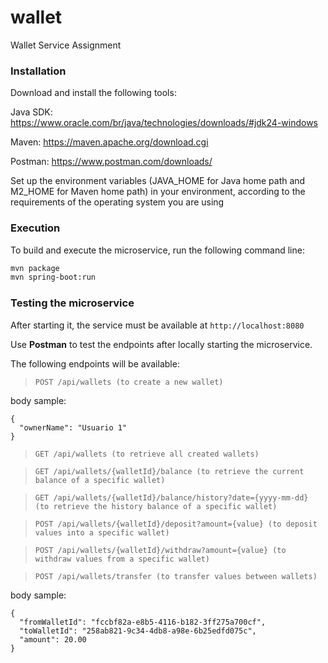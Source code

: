 # wallet
Wallet Service Assignment

### Installation

Download and install the following tools:

Java SDK: https://www.oracle.com/br/java/technologies/downloads/#jdk24-windows

Maven: https://maven.apache.org/download.cgi

Postman: https://www.postman.com/downloads/

Set up the environment variables (JAVA_HOME for Java home path and M2_HOME for Maven home path) in your environment, according to the requirements of the operating system you are using

### Execution

To build and execute the microservice, run the following command line:

```bash
mvn package
mvn spring-boot:run
```

### Testing the microservice

After starting it, the service must be available at `http://localhost:8080`

Use **Postman** to test the endpoints after locally starting the microservice.

The following endpoints will be available:

> `POST /api/wallets (to create a new wallet)`

body sample:

```jason
{
  "ownerName": "Usuario 1"
}
```

> `GET /api/wallets (to retrieve all created wallets)`

> `GET /api/wallets/{walletId}/balance (to retrieve the current balance of a specific wallet)`

> `GET /api/wallets/{walletId}/balance/history?date={yyyy-mm-dd} (to retrieve the history balance of a specific wallet)`

> `POST /api/wallets/{walletId}/deposit?amount={value} (to deposit values into a specific wallet)`

> `POST /api/wallets/{walletId}/withdraw?amount={value} (to withdraw values from a specific wallet)`

> `POST /api/wallets/transfer (to transfer values between wallets) `

body sample:

```jason
{
  "fromWalletId": "fccbf82a-e8b5-4116-b182-3ff275a700cf",
  "toWalletId": "258ab821-9c34-4db8-a98e-6b25edfd075c",
  "amount": 20.00
}
```




